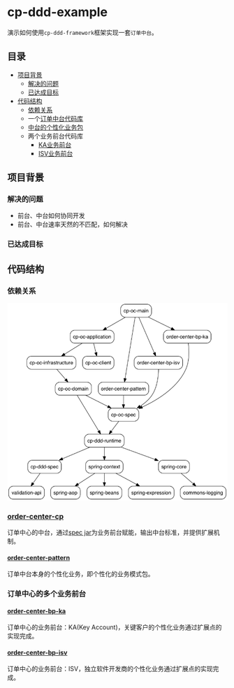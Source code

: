 # cp-ddd-example

演示如何使用`cp-ddd-framework`框架实现一套`订单中台`。

## 目录

- [项目背景](#项目背景)
   - [解决的问题](#解决的问题)
   - [已达成目标](#已达成目标)
- [代码结构](#代码结构)
   - [依赖关系](#依赖关系)
   - 一个[订单中台代码库](#order-center-cp)
   - [中台的个性化业务包](#order-center-pattern)
   - 两个业务前台代码库
      - [KA业务前台](#order-center-bp-ka)
      - [ISV业务前台](#order-center-bp-isv)

## 项目背景

### 解决的问题

- 前台、中台如何协同开发
- 前台、中台速率天然的不匹配，如何解决

### 已达成目标

## 代码结构

### 依赖关系

![](/doc/assets/img/ddd-depgraph.png)

### [order-center-cp](order-center-cp)

订单中心的中台，通过[spec jar](order-center-cp/cp-oc-spec)为业务前台赋能，输出中台标准，并提供扩展机制。

#### [order-center-pattern](order-center-pattern)

订单中台本身的个性化业务，即个性化的业务模式包。

### 订单中心的多个业务前台

#### [order-center-bp-ka](order-center-bp-ka)

订单中心的业务前台：KA(Key Account)，关键客户的个性化业务通过扩展点的实现完成。

#### [order-center-bp-isv](order-center-bp-isv)

订单中心的业务前台：ISV，独立软件开发商的个性化业务通过扩展点的实现完成。

